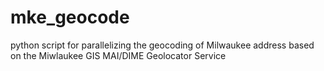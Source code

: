 # mke_geocode
python script for parallelizing the geocoding of Milwaukee address based on the Miwlaukee GIS MAI/DIME Geolocator Service
